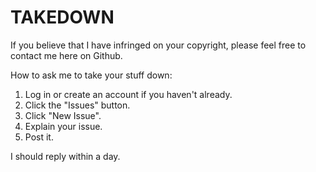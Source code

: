 # TAKEDOWN
If you believe that I have infringed on your copyright, please feel free to contact me here on Github. <br>

How to ask me to take your stuff down: <br>
1. Log in or create an account if you haven't already. <br>
2. Click the "Issues" button. <br>
3. Click "New Issue". <br>
4. Explain your issue. <br>
5. Post it. <br>

I should reply within a day. <br>
